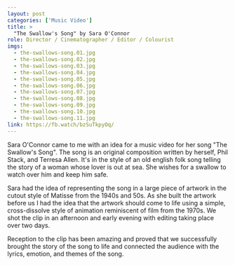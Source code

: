 ```yaml
---
layout: post
categories: ['Music Video']
title: >
  "The Swallow's Song" by Sara O'Connor 
role: Director / Cinematographer / Editor / Colourist
imgs: 
  - the-swallows-song.01.jpg
  - the-swallows-song.02.jpg
  - the-swallows-song.03.jpg
  - the-swallows-song.04.jpg
  - the-swallows-song.05.jpg
  - the-swallows-song.06.jpg
  - the-swallows-song.07.jpg
  - the-swallows-song.08.jpg
  - the-swallows-song.09.jpg
  - the-swallows-song.10.jpg
  - the-swallows-song.11.jpg
link: https://fb.watch/bzSuTkpyOq/
---
```


Sara O'Connor came to me with an idea for a music video for her song "The Swallow's Song". The song is an original composition written by herself, Phil Stack, and Terresa Allen. It's in the style of an old english folk song telling the story of a woman whose lover is out at sea. She wishes for a swallow to watch over him and keep him safe.

Sara had the idea of representing the song in a large piece of artwork in the cutout style of Matisse from the 1940s and 50s. As she built the artwork before us I had the idea that the artwork should come to life using a simple, cross-dissolve style of animation reminiscent of film from the 1970s. We shot the clip in an afternoon and early evening with editing taking place over two days.

Reception to the clip has been amazing and proved that we successfully brought the story of the song to life and connected the audience with the lyrics, emotion, and themes of the song.
